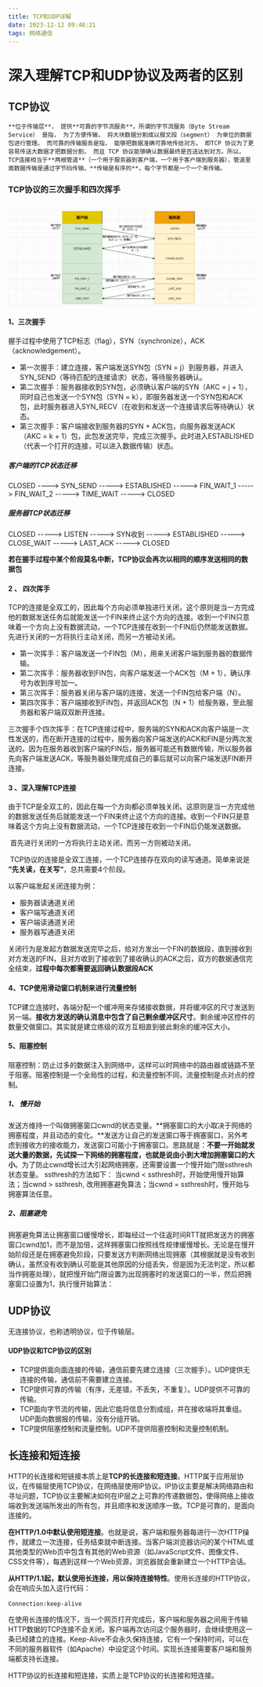 ```yaml
---
title: TCP和UDP详解
date: 2023-12-12 09:48:21
tags: 网络通信
---
```


# 深入理解TCP和UDP协议及两者的区别

## TCP协议

 	**位于传输层**， 提供**可靠的字节流服务**。所谓的字节流服务（Byte Stream Service） 是指， 为了方便传输， 将大块数据分割成以报文段（segment） 为单位的数据包进行管理。 而可靠的传输服务是指， 能够把数据准确可靠地传给对方。 即TCP 协议为了更容易传送大数据才把数据分割， 而且 TCP 协议能够确认数据最终是否送达到对方。所以，TCP连接相当于**两根管道**（一个用于服务器到客户端，一个用于客户端到服务器），管道里面数据传输是通过字节码传输，**传输是有序的**，每个字节都是一个一个来传输。

### TCP协议的三次握手和四次挥手

![image-20231212111941571](TCP和UDP详解/image-20231212111941571.png)

#### 1、三次握手

​	握手过程中使用了TCP标志（flag），SYN（synchronize），ACK（acknowledgement）。

- 第一次握手：建立连接，客户端发送SYN包（SYN = j）到服务器，并进入SYN_SEND（等待匹配的连接请求）状态，等待服务器确认。
- 第二次握手：服务器接收到SYN包，必须确认客户端的SYN（AKC = j + 1），同时自己也发送一个SYN包（SYN = k），即服务器发送一个SYN包和ACK包，此时服务器进入SYN_RECV（在收到和发送一个连接请求后等待确认）状态。
- 第三次握手：客户端接收到服务器的SYN + ACK包，向服务器发送ACK（AKC = k + 1）包，此包发送完毕，完成三次握手。此时进入ESTABLISHED（代表一个打开的连接，可以进入数据传输）状态。

##### 客户端的TCP状态迁移

CLOSED ----> SYN_SEND -----> ESTABLISHED -----> FIN_WAIT_1 -----> FIN_WAIT_2 -----> TIME_WAIT -----> CLOSED

##### 服务器TCP状态迁移

CLOSED -----> LISTEN ----->  SYN收到 -----> ESTABLISHED -----> CLOSE_WAIT -----> LAST_ACK -----> CLOSED

​	**若在握手过程中某个阶段莫名中断，TCP协议会再次以相同的顺序发送相同的数据包**

#### 2 、 四次挥手

​	TCP的连接是全双工的，因此每个方向必须单独进行关闭，这个原则是当一方完成他的数据发送任务后就能发送一个FIN来终止这个方向的连接。收到一个FIN只意味着一个方向上没有数据流动，一个TCP连接在收到一个FIN后仍然能发送数据。先进行关闭的一方将执行主动关闭，而另一方被动关闭。

- 第一次挥手：客户端发送一个FIN包（M），用来关闭客户端到服务器的数据传输。
- 第二次挥手：服务器收到FIN包，向客户端发送一个ACK包（M + 1），确认序号为收到序号加一。
- 第三次挥手：服务器关闭与客户端的连接，发送一个FIN包给客户端（N）。
- 第四次挥手：客户端接收到FIN包，并返回ACK包（N + 1）给服务器，至此服务器和客户端双双断开连接。



三次握手个四次挥手：在TCP连接过程中，服务端的SYN和ACK向客户端是一次性发送的，而在断开连接的过程中，服务器向客户端发送的ACK和FIN是分两次发送的。因为在服务器收到客户端的FIN后，服务器可能还有数据传输，所以服务器先向客户端发送ACK，等服务器处理完成自己的事后就可以向客户端发送FIN断开连接。

#### 3 、深入理解TCP连接

​	由于TCP是全双工的，因此在每一个方向都必须单独关闭。这原则是当一方完成他的数据发送任务后就能发送一个FIN来终止这个方向的连接。收到一个FIN只是意味着这个方向上没有数据流动，一个TCP连接在收到一个FIN后仍能发送数据。

​	首先进行关闭的一方将执行主动关闭，而另一方则被动关闭。

​	TCP协议的连接是全双工连接，一个TCP连接存在双向的读写通道。简单来说是 **”先关读，在关写“**，总共需要4个阶段。

以客户端发起关闭连接为例：

- 服务器读通道关闭
- 客户端写通道关闭
- 客户端读通道关闭
- 服务器写通道关闭

关闭行为是发起方数据发送完毕之后，给对方发出一个FIN的数据段，直到接收到对方发送的FIN，且对方收到了接收到了接收确认的ACK之后，双方的数据通信完全结束，**过程中每次都需要返回确认数据段ACK**

#### 4、TCP使用滑动窗口机制来进行流量控制

TCP建立连接时，各端分配一个缓冲用来存储接收数据，并将缓冲区的尺寸发送到另一端。**接收方发送的确认消息中包含了自己剩余缓冲区尺寸**。剩余缓冲区控件的数量交做窗口。其实就是建立练级的双方互相直到彼此剩余的缓冲区大小。

#### 5、阻塞控制

阻塞控制：防止过多的数据注入到网络中，这样可以时网络中的路由器或链路不至于阻塞。阻塞控制是一个全局性的过程，和流量控制不同，流量控制是点对点的控制。

##### 1、 慢开始

​	发送方维持一个叫做拥塞窗口cwnd的状态变量。**拥塞窗口的大小取决于网络的拥塞程度，并且动态的变化。**发送方让自己的发送窗口等于拥塞窗口，另外考虑到接收方的接收能力，发送窗口可能小于拥塞窗口。思路就是：**不要一开始就发送大量的数据，先试探一下网络的拥塞程度，也就是说由小到大增加拥塞窗口的大小**。为了防止cwnd增长过大引起网络拥塞，还需要设置一个慢开始门限ssthresh状态变量。 ssthresh的方法如下：
当cwnd < ssthresh时，开始使用慢开始算法；当cwnd > ssthresh, 改用拥塞避免算法；当cwnd = ssthresh时，慢开始与拥塞算法任意。

##### 2、阻塞避免

​	拥塞避免算法让拥塞窗口缓慢增长，即每经过一个往返时间RTT就把发送方的拥塞窗口cwnd加1，而不是加倍，这样拥塞窗口按照线性规律缓慢增长。无论是在慢开始阶段还是在拥塞避免阶段，只要发送方判断网络出现拥塞（其根据就是没有收到确认，虽然没有收到确认可能是其他原因的分组丢失，但是因为⽆法判定，所以都当作拥塞处理），就把慢开始门限设置为出现拥塞时的发送窗口的一半，然后把拥塞窗口设置为1，执行慢开始算法：

## UDP协议

无连接协议，也称透明协议，位于传输层。

#### UDP协议和TCP协议的区别

- TCP提供面向面连接的传输，通信前要先建立连接（三次握手）。UDP提供无连接的传输，通信前不需要建立连接。
- TCP提供可靠的传输（有序，无差错，不丢失，不重复）。UDP提供不可靠的传输。
- TCP面向字节流的传输，因此它能将信息分割成组，并在接收端将其重组。UDP面向数据报的传输，没有分组开销。
- TCP提供阻塞控制和流量控制。UDP不提供阻塞控制和流量控制机制。

## 长连接和短连接

​	HTTP的长连接和短链接本质上是**TCP的长连接和短连接**。HTTP属于应用层协议，在传输层使用TCP协议，在网络层使用IP协议。IP协议主要是解决网络路由和寻址问题，TCP协议主要解决如何在IP层之上可靠的传递数据包，使得网络上接收端收到发送端所发出的所有包，并且顺序和发送顺序一致。TCP是可靠的，是面向连接的。

​	**在HTTP/1.0中默认使用短连接**。也就是说，客户端和服务器每进行一次HTTP操作，就建立一次连接，任务结束就中断连接。当客户端浏览器访问的某个HTML或其他类型的Web页中包含有其他的Web资源（如JavaScript文件、图像文件、CSS文件等），每遇到这样一个Web资源，浏览器就会重新建立一个HTTP会话。

​	**从HTTP/1.1起，默认使用长连接，用以保持连接特性**。使用长连接的HTTP协议，会在响应头加入这行代码：

```
Connection:keep-alive
```

​	在使用长连接的情况下，当一个网页打开完成后，客户端和服务器之间用于传输HTTP数据的TCP连接不会关闭，客户端再次访问这个服务器时，会继续使用这一条已经建立的连接。Keep-Alive不会永久保持连接，它有一个保持时间，可以在不同的服务器软件（如Apache）中设定这个时间。实现长连接需要客户端和服务端都支持长连接。

HTTP协议的长连接和短连接，实质上是TCP协议的长连接和短连接。